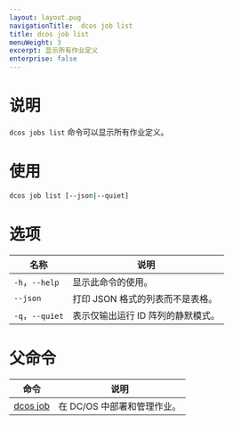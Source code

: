 ```yaml
---
layout: layout.pug
navigationTitle:  dcos job list
title: dcos job list
menuWeight: 3
excerpt: 显示所有作业定义
enterprise: false
---
```



# 说明
`dcos jobs list` 命令可以显示所有作业定义。

# 使用

```bash
dcos job list [--json|--quiet]
```

# 选项

| 名称 | 说明 |
|---------|-------------|
| `-h`，`--help` | 显示此命令的使用。 |
| `--json` | 打印 JSON 格式的列表而不是表格。 |
| `-q`，`--quiet` | 表示仅输出运行 ID 阵列的静默模式。 |

# 父命令

| 命令 | 说明 |
|---------|-------------|
|  [dcos job](/mesosphere/dcos/1.12/cli/command-reference/dcos-job/)  | 在 DC/OS 中部署和管理作业。|
